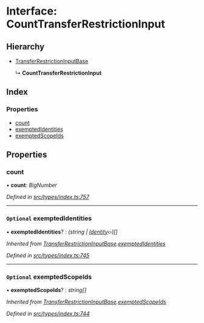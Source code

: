 # Interface: CountTransferRestrictionInput

## Hierarchy

* [TransferRestrictionInputBase](transferrestrictioninputbase.md)

  ↳ **CountTransferRestrictionInput**

## Index

### Properties

* [count](counttransferrestrictioninput.md#count)
* [exemptedIdentities](counttransferrestrictioninput.md#optional-exemptedidentities)
* [exemptedScopeIds](counttransferrestrictioninput.md#optional-exemptedscopeids)

## Properties

###  count

• **count**: *BigNumber*

*Defined in [src/types/index.ts:757](https://github.com/PolymathNetwork/polymesh-sdk/blob/05b527a2/src/types/index.ts#L757)*

___

### `Optional` exemptedIdentities

• **exemptedIdentities**? : *(string | [Identity](../classes/identity.md)‹›)[]*

*Inherited from [TransferRestrictionInputBase](transferrestrictioninputbase.md).[exemptedIdentities](transferrestrictioninputbase.md#optional-exemptedidentities)*

*Defined in [src/types/index.ts:745](https://github.com/PolymathNetwork/polymesh-sdk/blob/05b527a2/src/types/index.ts#L745)*

___

### `Optional` exemptedScopeIds

• **exemptedScopeIds**? : *string[]*

*Inherited from [TransferRestrictionInputBase](transferrestrictioninputbase.md).[exemptedScopeIds](transferrestrictioninputbase.md#optional-exemptedscopeids)*

*Defined in [src/types/index.ts:744](https://github.com/PolymathNetwork/polymesh-sdk/blob/05b527a2/src/types/index.ts#L744)*
